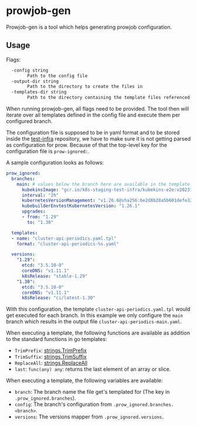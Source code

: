 # prowjob-gen

Prowjob-gen is a tool which helps generating prowjob configuration.

## Usage

Flags:

```txt
  -config string
        Path to the config file
  -output-dir string
        Path to the directory to create the files in
  -templates-dir string
        Path to the directory containing the template files referenced inside the config file
```

When running prowjob-gen, all flags need to be provided.
The tool then will iterate over all templates defined in the config file and execute them per configured branch.

The configuration file is supposed to be in yaml format and to be stored inside the [test-infra](https://github.com/kubernetes/test-infra)
repository, we have to make sure it is not getting parsed as configuration for prow.
Because of that the top-level key for the configuration file is `prow-ignored:`.

A sample configuration looks as follows:

```yaml
prow_ignored:
  branches:
    main: # values below the branch here are available in the template 
      kubekinsImage: "gcr.io/k8s-staging-test-infra/kubekins-e2e:v20231208-8b9fd88e88-1.29"
      interval: "2h"
      kubernetesVersionManagement: "v1.26.6@sha256:6e2d8b28a5b601defe327b98bd1c2d1930b49e5d8c512e1895099e4504007adb"
      kubebuilderEnvtestKubernetesVersion: "1.26.1"
      upgrades:
      - from: "1.29"
        to: "1.30"

  templates:
  - name: "cluster-api-periodics.yaml.tpl"
    format: "cluster-api-periodics-%s.yaml"

  versions:
    "1.29":
      etcd: "3.5.10-0"
      coreDNS: "v1.11.1"
      k8sRelease: "stable-1.29"
    "1.30":
      etcd: "3.5.10-0"
      coreDNS: "v1.11.1"
      k8sRelease: "ci/latest-1.30"
```

With this configuration, the template `cluster-api-periodics.yaml.tpl` would get executed for each branch.
In this example we only configure the `main` branch which results in the output file `cluster-api-periodics-main.yaml`.

When executing a template, the following functions are available as addition to the standard functions in go templates:

- `TrimPrefix`: [strings.TrimPrefix](https://pkg.go.dev/strings#TrimPrefix)
- `TrimSuffix`: [strings.TrimSuffix](https://pkg.go.dev/strings#TrimSuffix)
- `ReplaceAll`: [strings.ReplaceAll](https://pkg.go.dev/strings#ReplaceAll)
- `last`: `func(any) any`: returns the last element of an array or slice.

When executing a template, the following variables are available:

- `branch`: The branch name the file get's templated for (The key in `.prow_ignored.branches`).
- `config`: The branch's configuration from `.prow_ignored.branches.<branch>`.
- `versions`: The versions mapper from `.prow_ignored.versions`.
